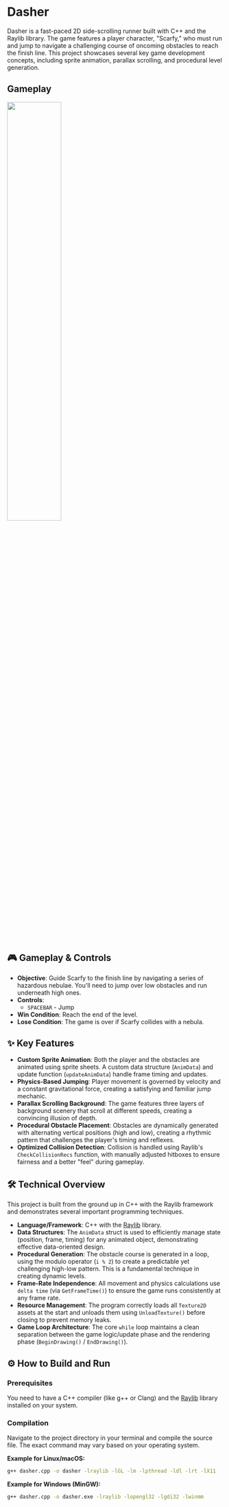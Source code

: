 # Dasher

Dasher is a fast-paced 2D side-scrolling runner built with C++ and the Raylib library. The game features a player character, "Scarfy," who must run and jump to navigate a challenging course of oncoming obstacles to reach the finish line. This project showcases several key game development concepts, including sprite animation, parallax scrolling, and procedural level generation.

## Gameplay

<img src="textures/Dasher.gif" width="50%" height="50%"/>


## 🎮 Gameplay & Controls

- **Objective**: Guide Scarfy to the finish line by navigating a series of hazardous nebulae. You'll need to jump over low obstacles and run underneath high ones.
- **Controls**:
  - `SPACEBAR` - Jump
- **Win Condition**: Reach the end of the level.
- **Lose Condition**: The game is over if Scarfy collides with a nebula.

## ✨ Key Features

- **Custom Sprite Animation**: Both the player and the obstacles are animated using sprite sheets. A custom data structure (`AnimData`) and update function (`updateAnimData`) handle frame timing and updates.
- **Physics-Based Jumping**: Player movement is governed by velocity and a constant gravitational force, creating a satisfying and familiar jump mechanic.
- **Parallax Scrolling Background**: The game features three layers of background scenery that scroll at different speeds, creating a convincing illusion of depth.
- **Procedural Obstacle Placement**: Obstacles are dynamically generated with alternating vertical positions (high and low), creating a rhythmic pattern that challenges the player's timing and reflexes.
- **Optimized Collision Detection**: Collision is handled using Raylib's `CheckCollisionRecs` function, with manually adjusted hitboxes to ensure fairness and a better "feel" during gameplay.

## 🛠️ Technical Overview

This project is built from the ground up in C++ with the Raylib framework and demonstrates several important programming techniques.

- **Language/Framework**: C++ with the [Raylib](https://www.raylib.com/) library.
- **Data Structures**: The `AnimData` struct is used to efficiently manage state (position, frame, timing) for any animated object, demonstrating effective data-oriented design.
- **Procedural Generation**: The obstacle course is generated in a loop, using the modulo operator (`i % 2`) to create a predictable yet challenging high-low pattern. This is a fundamental technique in creating dynamic levels.
- **Frame-Rate Independence**: All movement and physics calculations use `delta time` (via `GetFrameTime()`) to ensure the game runs consistently at any frame rate.
- **Resource Management**: The program correctly loads all `Texture2D` assets at the start and unloads them using `UnloadTexture()` before closing to prevent memory leaks.
- **Game Loop Architecture**: The core `while` loop maintains a clean separation between the game logic/update phase and the rendering phase (`BeginDrawing()` / `EndDrawing()`).

## ⚙️ How to Build and Run

### Prerequisites

You need to have a C++ compiler (like g++ or Clang) and the [Raylib](https://www.raylib.com/) library installed on your system.

### Compilation

Navigate to the project directory in your terminal and compile the source file. The exact command may vary based on your operating system.

**Example for Linux/macOS:**

```bash
g++ dasher.cpp -o dasher -lraylib -lGL -lm -lpthread -ldl -lrt -lX11
```

**Example for Windows (MinGW):**

```bash
g++ dasher.cpp -o dasher.exe -lraylib -lopengl32 -lgdi32 -lwinmm

```
